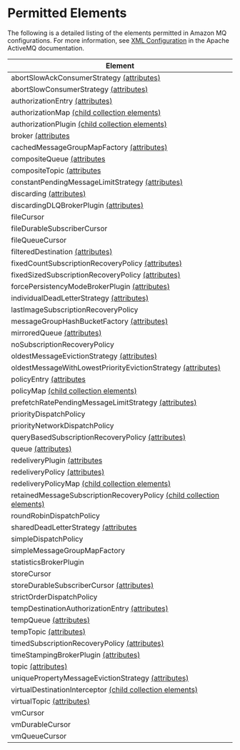 # Permitted Elements<a name="permitted-elements"></a>

The following is a detailed listing of the elements permitted in Amazon MQ configurations\. For more information, see [XML Configuration](http://activemq.apache.org/xml-configuration.html) in the Apache ActiveMQ documentation\.


| Element | 
| --- | 
| abortSlowAckConsumerStrategy [\(attributes\)](permitted-attributes.md#abortSlowAckConsumerStrategy.attributes) | 
| abortSlowConsumerStrategy [\(attributes\)](permitted-attributes.md#abortSlowConsumerStrategy.attributes) | 
| authorizationEntry [\(attributes\)](permitted-attributes.md#authorizationEntry.attributes) | 
| authorizationMap [\(child collection elements\)](permitted-collections.md#authorizationMap.collections) | 
| authorizationPlugin [\(child collection elements\)](permitted-collections.md#authorizationPlugin.collections) | 
| broker [\(attributes](permitted-attributes.md#broker.attributes) | [child collection elements\)](permitted-collections.md#broker.collections) | 
| cachedMessageGroupMapFactory [\(attributes\)](permitted-attributes.md#cachedMessageGroupMapFactory.attributes) | 
| compositeQueue [\(attributes](permitted-attributes.md#compositeQueue.attributes) | [child collection elements\)](permitted-collections.md#compositeQueue.collections) | 
| compositeTopic [\(attributes](permitted-attributes.md#compositeTopic.attributes) | [child collection elements\)](permitted-collections.md#compositeTopic.collections) | 
| constantPendingMessageLimitStrategy [\(attributes\)](permitted-attributes.md#constantPendingMessageLimitStrategy.attributes) | 
| discarding [\(attributes\)](permitted-attributes.md#discarding.attributes) | 
| discardingDLQBrokerPlugin [\(attributes\)](permitted-attributes.md#discardingDLQBrokerPlugin.attributes) | 
| fileCursor | 
| fileDurableSubscriberCursor | 
| fileQueueCursor | 
| filteredDestination [\(attributes\)](permitted-attributes.md#filteredDestination.attributes) | 
| fixedCountSubscriptionRecoveryPolicy [\(attributes\)](permitted-attributes.md#fixedCountSubscriptionRecoveryPolicy.attributes) | 
| fixedSizedSubscriptionRecoveryPolicy [\(attributes\)](permitted-attributes.md#fixedSizedSubscriptionRecoveryPolicy.attributes) | 
| forcePersistencyModeBrokerPlugin [\(attributes\)](permitted-attributes.md#forcePersistencyModeBrokerPlugin.attributes) | 
| individualDeadLetterStrategy [\(attributes\)](permitted-attributes.md#individualDeadLetterStrategy.attributes) | 
| lastImageSubscriptionRecoveryPolicy | 
| messageGroupHashBucketFactory [\(attributes\)](permitted-attributes.md#messageGroupHashBucketFactory.attributes) | 
| mirroredQueue [\(attributes\)](permitted-attributes.md#mirroredQueue.attributes) | 
| noSubscriptionRecoveryPolicy | 
| oldestMessageEvictionStrategy [\(attributes\)](permitted-attributes.md#oldestMessageEvictionStrategy.attributes) | 
| oldestMessageWithLowestPriorityEvictionStrategy [\(attributes\)](permitted-attributes.md#oldestMessageWithLowestPriorityEvictionStrategy.attributes) | 
| policyEntry [\(attributes](permitted-attributes.md#policyEntry.attributes) | [child collection elements\)](permitted-collections.md#policyEntry.collections) | 
| policyMap [\(child collection elements\)](permitted-collections.md#policyMap.collections) | 
| prefetchRatePendingMessageLimitStrategy [\(attributes\)](permitted-attributes.md#prefetchRatePendingMessageLimitStrategy.attributes) | 
| priorityDispatchPolicy | 
| priorityNetworkDispatchPolicy | 
| queryBasedSubscriptionRecoveryPolicy [\(attributes\)](permitted-attributes.md#queryBasedSubscriptionRecoveryPolicy.attributes) | 
| queue [\(attributes\)](permitted-attributes.md#queue.attributes) | 
| redeliveryPlugin [\(attributes](permitted-attributes.md#redeliveryPlugin.attributes) | [child collection elements\)](permitted-collections.md#redeliveryPlugin.collections) | 
| redeliveryPolicy [\(attributes\)](permitted-attributes.md#redeliveryPolicy.attributes) | 
| redeliveryPolicyMap [\(child collection elements\)](permitted-collections.md#redeliveryPolicyMap.collections) | 
| retainedMessageSubscriptionRecoveryPolicy [\(child collection elements\)](permitted-collections.md#retainedMessageSubscriptionRecoveryPolicy.collections) | 
| roundRobinDispatchPolicy | 
| sharedDeadLetterStrategy [\(attributes](permitted-attributes.md#sharedDeadLetterStrategy.attributes) | [child collection elements\)](permitted-collections.md#sharedDeadLetterStrategy.collections) | 
| simpleDispatchPolicy | 
| simpleMessageGroupMapFactory | 
| statisticsBrokerPlugin | 
| storeCursor | 
| storeDurableSubscriberCursor [\(attributes\)](permitted-attributes.md#storeDurableSubscriberCursor.attributes) | 
| strictOrderDispatchPolicy | 
| tempDestinationAuthorizationEntry [\(attributes\)](permitted-attributes.md#tempDestinationAuthorizationEntry.attributes) | 
| tempQueue [\(attributes\)](permitted-attributes.md#tempQueue.attributes) | 
| tempTopic [\(attributes\)](permitted-attributes.md#tempTopic.attributes) | 
| timedSubscriptionRecoveryPolicy [\(attributes\)](permitted-attributes.md#timedSubscriptionRecoveryPolicy.attributes) | 
| timeStampingBrokerPlugin [\(attributes\)](permitted-attributes.md#timeStampingBrokerPlugin.attributes) | 
| topic [\(attributes\)](permitted-attributes.md#topic.attributes) | 
| uniquePropertyMessageEvictionStrategy [\(attributes\)](permitted-attributes.md#uniquePropertyMessageEvictionStrategy.attributes) | 
| virtualDestinationInterceptor [\(child collection elements\)](permitted-collections.md#virtualDestinationInterceptor.collections) | 
| virtualTopic [\(attributes\)](permitted-attributes.md#virtualTopic.attributes) | 
| vmCursor | 
| vmDurableCursor | 
| vmQueueCursor | 